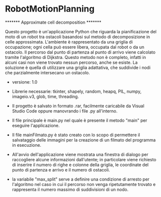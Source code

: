 # RobotMotionPlanning


*******	Approximate cell decomposition *******

Questo progetto è un'applicazione Python che riguarda la pianificazione del moto di un robot tra ostacoli basandosi sul metodo di decomposizione in celle approssimata.
L'ambiente è rappresentato da una griglia di occupazione; ogni cella può essere libera, occupata dal robot o da un ostacolo. 
Il percorso dal punto di partenza al punto di arrivo viene calcolato tramite l'algoritmo di Dijkstra. 
Questo metodo non è completo, infatti in alcuni casi non viene trovato nessun percorso, anche se esiste. 
La soluzione è quella di utilizzare una griglia adattativa, che suddivide i nodi che parzialmente intersecano un ostacolo.

- versione: 1.0

- Librerie necessarie: tkinter, shapely, random, heapq, PIL, numpy, imageio.v3, glob, time, threading.

- Il progetto è salvato in formato .rar, facilmente caricabile da Visual Studio Code oppure manovrando i file .py all'interno.

- Il file principale è main.py nel quale è presente il metodo "main" per eseguire l'applicazione.

- Il file mainFilmato.py è stato creato con lo scopo di permettere il salvataggio delle immagini per la creazione di un filmato del programma in esecuzione. 

- All'avvio dell'applicazione viene mostrata una finestra di dialogo per raccogliere alcune informazioni dall'utente; in particolare viene richiesto di inserire il numero di righe e colonne della griglia, le coordinate del punto di partenza e arrivo e il numero di ostacoli.

- la variabile "max_split" serve a definire una condizione di arresto per l'algoritmo nel caso in cui il percorso non venga ripetutamente trovato e rappresenta il numero massimo di suddivisioni di un nodo.



